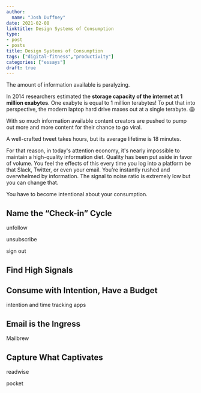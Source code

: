 ```yaml
---
author:
  name: "Josh Duffney"
date: 2021-02-08
linktitle: Design Systems of Consumption
type:
- post
- posts
title: Design Systems of Consumption
tags: ["digital-fitness","productivity"]
categories: ["essays"]
draft: true
---
```


The amount of information available is paralyzing.

In 2014 researchers estimated the **storage capacity of the internet at 1 million exabytes**. One exabyte is equal to 1 million terabytes! To put that into perspective, the modern laptop hard drive maxes out at a single terabyte. 😱

With so much information available content creators are pushed to pump out more and more content for their chance to go viral.

A well-crafted tweet takes hours, but its average lifetime is 18 minutes.

For that reason, in today's attention economy, it's nearly impossible to maintain a high-quality information diet. Quality has been put aside in favor of volume. You feel the effects of this every time you log into a platform be that Slack, Twitter, or even your email. You're instantly rushed and overwhelmed by information. The signal to noise ratio is extremely low but you can change that.

You have to become intentional about your consumption.

## Name the “Check-in” Cycle

unfollow

unsubscribe

sign out

## Find High Signals

## Consume with Intention, Have a Budget

intention and time tracking apps

## Email is the Ingress

Mailbrew

## Capture What Captivates

readwise

pocket